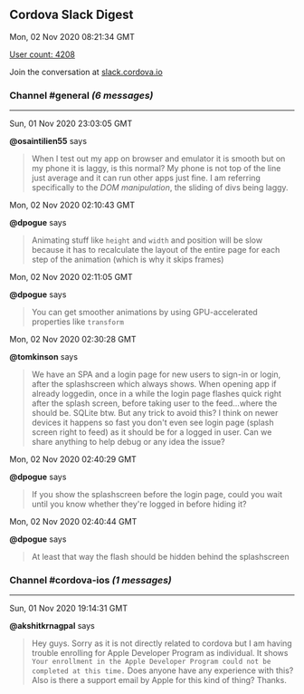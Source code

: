 ## Cordova Slack Digest
Mon, 02 Nov 2020 08:21:34 GMT

[User count: 4208](https://cordova.slack.com/)


Join the conversation at [slack.cordova.io](http://slack.cordova.io/)

### __Channel #general__ _(6 messages)_
---

Sun, 01 Nov 2020 23:03:05 GMT

__@osaintilien55__ says 
> When I test out my app on browser and emulator it is smooth but on my phone it is laggy, is this normal? My phone is not top of the line just average and it can run other apps just fine. I am referring specifically to the *DOM manipulation*, the sliding of divs being laggy.
> 

Mon, 02 Nov 2020 02:10:43 GMT

__@dpogue__ says 
> Animating stuff like `height` and `width` and position will be slow because it has to recalculate the layout of the entire page for each step of the animation (which is why it skips frames)
> 

Mon, 02 Nov 2020 02:11:05 GMT

__@dpogue__ says 
> You can get smoother animations by using GPU-accelerated properties like `transform`
> 

Mon, 02 Nov 2020 02:30:28 GMT

__@tomkinson__ says 
> We have an SPA and a login page for new users to sign-in or login, after the splashscreen which always shows. When opening app if already loggedin, once in a while the login page flashes quick right after the splash screen, before taking user to the feed...where the should be. SQLite btw. But any trick to avoid this? I think on newer devices it happens so fast you don't even see login page (splash screen right to feed) as it should be for a logged in user. Can we share anything to help debug or any idea the issue?
> 

Mon, 02 Nov 2020 02:40:29 GMT

__@dpogue__ says 
> If you show the splashscreen before the login page, could you wait until you know whether they're logged in before hiding it?
> 

Mon, 02 Nov 2020 02:40:44 GMT

__@dpogue__ says 
> At least that way the flash should be hidden behind the splashscreen
> 

### __Channel #cordova-ios__ _(1 messages)_
---

Sun, 01 Nov 2020 19:14:31 GMT

__@akshitkrnagpal__ says 
> Hey guys. Sorry as it is not directly related to cordova but I am having trouble enrolling for Apple Developer Program as individual. It shows
> ```Your enrollment in the Apple Developer Program could not be completed at this time.```
> Does anyone have any experience with this? Also is there a support email by Apple for this kind of thing?
> Thanks.
> 
